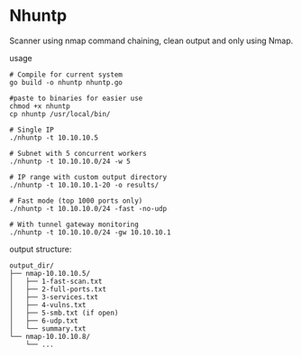 # Nhuntp

Scanner using nmap command chaining, clean output and only using Nmap.

usage

```
# Compile for current system
go build -o nhuntp nhuntp.go

#paste to binaries for easier use
chmod +x nhuntp
cp nhuntp /usr/local/bin/
```

```
# Single IP
./nhuntp -t 10.10.10.5

# Subnet with 5 concurrent workers
./nhuntp -t 10.10.10.0/24 -w 5

# IP range with custom output directory
./nhuntp -t 10.10.10.1-20 -o results/

# Fast mode (top 1000 ports only)
./nhuntp -t 10.10.10.0/24 -fast -no-udp

# With tunnel gateway monitoring
./nhuntp -t 10.10.10.0/24 -gw 10.10.10.1
```

output structure:

```
output_dir/
├── nmap-10.10.10.5/
│   ├── 1-fast-scan.txt
│   ├── 2-full-ports.txt
│   ├── 3-services.txt
│   ├── 4-vulns.txt
│   ├── 5-smb.txt (if open)
│   ├── 6-udp.txt
│   └── summary.txt
└── nmap-10.10.10.8/
    └── ...
```
